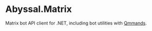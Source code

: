 # Abyssal.Matrix
Matrix bot API client for .NET, including bot utilities with [Qmmands](https://github.com/Quahu/Qmmands).
